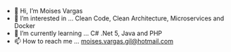 - 👋 Hi, I’m Moises Vargas
- 👀 I’m interested in ... Clean Code, Clean Architecture, Microservices and Docker
- 🌱 I’m currently learning ... C# .Net 5, Java and PHP
- 📫 How to reach me ... moises.vargas.gil@hotmail.com

<!---
Ignite427/Ignite427 is a ✨ special ✨ repository because its `README.md` (this file) appears on your GitHub profile.
You can click the Preview link to take a look at your changes.
--->

